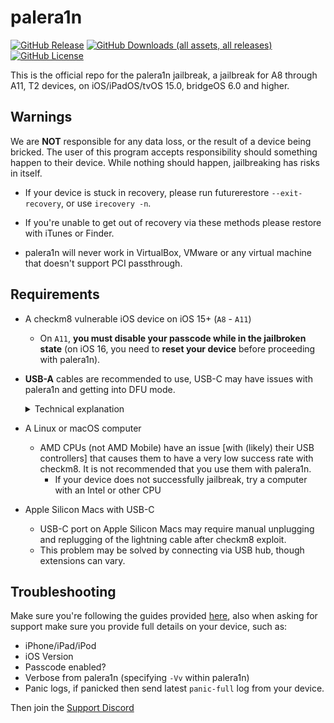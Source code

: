 # palera1n
[![GitHub Release](https://img.shields.io/github/v/release/palera1n/palera1n?include_prereleases)](https://github.com/palera1n/palera1n/releases)
[![GitHub Downloads (all assets, all releases)](https://img.shields.io/github/downloads/palera1n/palera1n/total)](https://github.com/palera1n/palera1n/releases)
[![GitHub License](https://img.shields.io/github/license/palera1n/palera1n?color=%23C96FAD)](https://github.com/palera1n/palera1n/blob/main/LICENSE)


This is the official repo for the palera1n jailbreak, a jailbreak for A8 through A11, T2 devices, on iOS/iPadOS/tvOS 15.0, bridgeOS 6.0 and higher.

## Warnings
We are **NOT** responsible for any data loss, or the result of a device being bricked. The user of this program accepts responsibility should something happen to their device. While nothing should happen, jailbreaking has risks in itself.
- If your device is stuck in recovery, please run futurerestore `--exit-recovery`, or use `irecovery -n`.

- If you're unable to get out of recovery via these methods please restore with iTunes or Finder.

- palera1n will never work in VirtualBox, VMware or any virtual machine that doesn't support PCI passthrough.

## Requirements
- A checkm8 vulnerable iOS device on iOS 15+ (`A8` - `A11`)
	- On `A11`, **you must disable your passcode while in the jailbroken state** (on iOS 16, you need to **reset your device** before proceeding with palera1n).

- **USB-A** cables are recommended to use, USB-C may have issues with palera1n and getting into DFU mode.
		<details><summary>Technical explanation</summary>The BootROM will only enter DFU if it detects USB voltage, which boils down to checking whether a certain pin is asserted from the Tristar chip. The Tristar does this based on the cable's accessory ID, and apparently USB-A and USB-C cables have different accessory IDs, and the one of the USB-C cables makes the Tristar not assert the USB voltage pin.</details>

- A Linux or macOS computer
	- AMD CPUs (not AMD Mobile) have an issue [with (likely) their USB controllers] that causes them to have a very low success rate with checkm8. It is not recommended that you use them with palera1n.
		- If your device does not successfully jailbreak, try a computer with an Intel or other CPU

- Apple Silicon Macs with USB-C
	- USB-C port on Apple Silicon Macs may require manual unplugging and replugging of the lightning cable after checkm8 exploit.
	- This problem may be solved by connecting via USB hub, though extensions can vary.

## Troubleshooting

Make sure you're following the guides provided [here](https://palera.in), also when asking for support make sure you provide full details on your device, such as:
- iPhone/iPad/iPod
- iOS Version
- Passcode enabled?
- Verbose from palera1n (specifying `-Vv` within palera1n)
- Panic logs, if panicked then send latest `panic-full` log from your device.

Then join the [Support Discord](https://dsc.gg/palera1n)
